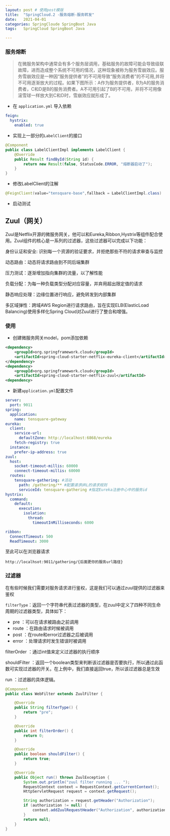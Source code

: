 ```yaml
---
layout: post # 使用post模版
title:  "SpringCloud.2 -服务熔断-服务转发"
date:   2021-04-01
categories: SpringCloude SpringBoot Java
tags:   SpringCloud SpringBoot Java

---
```



### 服务熔断

>在微服务架构中通常会有多个服务层调用，基础服务的故障可能会导致级联故障，进而造成整个系统不可用的情况，这种现象被称为服务雪崩效应。服务雪崩效应是一种因“服务提供者”的不可用导致“服务消费者”的不可用,并将不可用逐渐放大的过程。如果下图所示：A作为服务提供者，B为A的服务消费者，C和D是B的服务消费者。A不可用引起了B的不可用，并将不可用像滚雪球一样放大到C和D时，雪崩效应就形成了。

- 在 `application.yml` 导入依赖

```yaml
feign:
  hystrix:
    enabled: true
```

- 实现上一部分的`LabelClient`的接口

```java
@Component
public class LabelClientImpl implements LabelClient {
	@Override
	public Result findById(String id) {
		return new Result(false, StatusCode.ERROR, "熔断器启动了");
	}
}
```

- 修改LabelClient的注解

```java
@FeignClient(value="tensquare‐base",fallback = LabelClientImpl.class)
```

- 启动测试

## Zuul（网关）

Zuul是Netflix开源的微服务网关，他可以和Eureka,Ribbon,Hystrix等组件配合使用。Zuul组件的核心是一系列的过滤器，这些过滤器可以完成以下功能：

身份认证和安全: 识别每一个资源的验证要求，并拒绝那些不符的请求审查与监控

动态路由：动态将请求路由到不同后端集群

压力测试：逐渐增加指向集群的流量，以了解性能

负载分配：为每一种负载类型分配对应容量，并弃用超出限定值的请求

静态响应处理：边缘位置进行响应，避免转发到内部集群

多区域弹性：跨域AWS Region进行请求路由，旨在实现ELB(ElasticLoad Balancing)使用多样化Spring Cloud对Zuul进行了整合和增强。

### 使用

- 创建微服务网关model，pom添加依赖

```xml
<dependency>
    <groupId>org.springframework.cloud</groupId>
    <artifactId>spring-cloud-starter-netflix-eureka-client</artifactId>
</dependency>
<dependency>
    <groupId>org.springframework.cloud</groupId>
    <artifactId>spring-cloud-starter-netflix-zuul</artifactId>
<dependency>    
```

- 新建`application.yml`配置文件

```yaml
server:
  port: 9011
spring:
  application:
    name: tensquare-gateway
eureka:
  client:
    service-url:
      defaultZone: http://localhost:6868/eureka
    fetch-registry: true
  instance:
    prefer-ip-address: true
zuul:
  host:
    socket-timeout-millis: 60000
    connect-timeout-millis: 60000
  routes:
    tensquare-gathering: #活动
      path: /gathering/** #配置请求URL的请求规则
      serviceId: tensquare-gathering #指定Eureka注册中心中的服务id
hystrix:
  command:
    default:
      execution:
        isolation:
          thread:
            timeoutInMilliseconds: 6000

ribbon:
  ConnectTimeout: 500
  ReadTimeout: 3000

```

至此可以在浏览器请求

```http
http://localhsot:9011/gathering/{后面更你的服务url路径}
```

### 过滤器

在有些时候我们需要对服务请求进行鉴权，这是我们可以通过zuul提供的过滤器来鉴权

`filterType`：返回一个字符串代表过滤器的类型，在zuul中定义了四种不同生命周期的过滤器类型，具体如下：

- pre ：可以在请求被路由之前调用
- route ：在路由请求时候被调用
- post ：在route和error过滤器之后被调用
- error ：处理请求时发生错误时被调用

filterOrder ：通过int值来定义过滤器的执行顺序

shouldFilter ：返回一个boolean类型来判断该过滤器是否要执行，所以通过此函数可实现过滤器的开关。在上例中，我们直接返回true，所以该过滤器总是生效

run ：过滤器的具体逻辑。

```java
@Component
public class WebFilter extends ZuulFilter {

    @Override
    public String filterType() {
        return "pre";
    }

    @Override
    public int filterOrder() {
        return 0;
    }

    @Override
    public boolean shouldFilter() {
        return true;
    }

    @Override
    public Object run() throws ZuulException {
        System.out.println("zuul filter running ... ");
        RequestContext context = RequestContext.getCurrentContext();
        HttpServletRequest request = context.getRequest();

        String authorization = request.getHeader("Authorization");
        if (authorization != null) {
            context.addZuulRequestHeader("Authorization", authorization);
        }
        return null;
    }
}

```